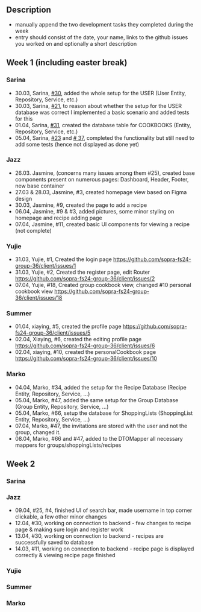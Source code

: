 ## Description
- manually append the two development tasks they completed during the week
- entry should consist of the date, your name, links to the github issues you worked on and optionally a short description 



## Week 1 (including easter break)

### Sarina
- 30.03, Sarina, [#30](https://github.com/sopra-fs24-group-36/server/issues/30), added the whole setup for the USER (User Entity, Repository, Service, etc.)  
- 30.03, Sarina, [#21](https://github.com/sopra-fs24-group-36/server/issues/21), to reason about whether the setup for the USER database was correct I implemented a basic scenario and added tests for this    
- 01.04, Sarina, [#31](https://github.com/sopra-fs24-group-36/server/issues/31), created the database table for COOKBOOKS (Entity, Repository, Service, etc.)    
- 05.04, Sarina, [#23](https://github.com/sopra-fs24-group-36/server/issues/23) and [# 37](https://github.com/sopra-fs24-group-36/server/issues/37), completed the functionality but still need to add some tests (hence not displayed as done yet)     

### Jazz
- 26.03. Jasmine, (concerns many issues among them #25), created base components present on numerous pages: Dashboard, Header, Footer, new base container
- 27.03 & 28.03, Jasmine, #3, created homepage view based on Figma design
- 30.03, Jasmine, #9, created the page to add a recipe
- 06.04, Jasmine, #9 & #3, added pictures, some minor styling on homepage and recipe adding page
- 07.04, Jasmine, #11, created basic UI components for viewing a recipe (not complete) 

### Yujie
- 31.03, Yujie, #1, Created the login page    https://github.com/sopra-fs24-group-36/client/issues/1
- 31.03, Yujie, #2, Created the register page, edit Router    https://github.com/sopra-fs24-group-36/client/issues/2
- 07.04, Yujie, #18, Created group cookbook view, changed #10 personal cookbook view    https://github.com/sopra-fs24-group-36/client/issues/18


### Summer
- 01.04, xiaying, #5, created the profile page    https://github.com/sopra-fs24-group-36/client/issues/5
- 02.04, Xiaying, #6, created the editing profile page    https://github.com/sopra-fs24-group-36/client/issues/6
- 02.04, xiaying, #10, created the personalCookbook page    https://github.com/sopra-fs24-group-36/client/issues/10

### Marko
- 04.04, Marko, #34, added the setup for the Recipe Database (Recipe Entity, Repository, Service, ...)
- 05.04, Marko, #47, added the same setup for the Group Database (Group Entity, Repository, Service, ...)
- 05.04, Marko, #66, setup the database for ShoppingLists (ShoppingList Entity, Repository, Service, ...)
- 07.04, Marko, #47, the invitations are stored with the user and not the group, changed it.
- 08.04, Marko, #66 and #47, added to the DTOMapper all necessary mappers for groups/shoppingLists/recipes

## Week 2

### Sarina

### Jazz
- 09.04, #25, #4, finished UI of search bar, made username in top corner clickable, a few other minor changes
- 12.04, #30, working on connection to backend - few changes to recipe page & making sure login and register work
- 13.04, #30, working on connection to backend - recipes are successfully saved to database
- 14.03, #11, working on connection to backend - recipe page is displayed correctly & viewing recipe page finished 

### Yujie

### Summer

### Marko


